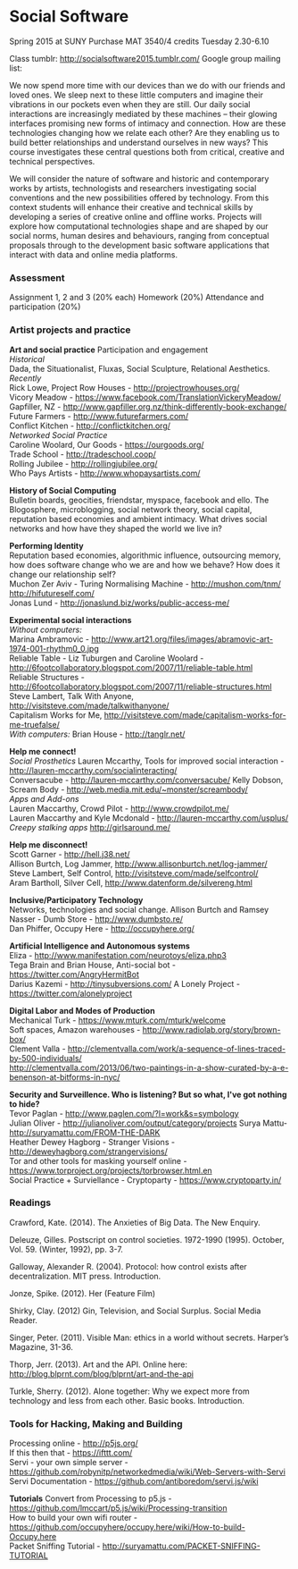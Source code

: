 <h1>Social Software</h1>
Spring 2015 at SUNY Purchase
MAT 3540/4 credits
Tuesday 2.30-6.10

Class tumblr: http://socialsoftware2015.tumblr.com/
Google group mailing list:

We now spend more time with our devices than we do with our friends and loved ones. We sleep next to these little computers and imagine their vibrations in our pockets even when they are still. Our daily social interactions are increasingly mediated by these machines – their glowing interfaces promising new forms of intimacy and connection. How are these technologies changing how we relate each other? Are they enabling us to build better relationships and understand ourselves in new ways? This course investigates these central questions both from critical, creative and technical perspectives.

We will consider the nature of software and historic and contemporary works by artists, technologists and researchers investigating social conventions and the new possibilities offered by technology. From this context students will enhance their creative and technical skills by developing a series of creative online and offline works. Projects will explore how computational technologies shape and are shaped by our social norms, human desires and behaviours, ranging from conceptual proposals through to the development basic software applications that interact with data and online media platforms.

<h3>Assessment </h3>
Assignment 1, 2 and 3 (20% each)  
Homework (20%)  
Attendance and participation (20%)  

<h3>Artist projects and practice</h3>

**Art and social practice**
Participation and engagement  
*Historical*  
Dada, the Situationalist, Fluxas, Social Sculpture, Relational Aesthetics.  
*Recently*  
Rick Lowe, Project Row Houses - http://projectrowhouses.org/  
Vicory Meadow - https://www.facebook.com/TranslationVickeryMeadow/  
Gapfiller, NZ - http://www.gapfiller.org.nz/think-differently-book-exchange/
Future Farmers - http://www.futurefarmers.com/  
Conflict Kitchen - http://conflictkitchen.org/  
*Networked Social Practice*  
Caroline Woolard, Our Goods - https://ourgoods.org/  
Trade School - http://tradeschool.coop/  
Rolling Jubilee - http://rollingjubilee.org/  
Who Pays Artists - http://www.whopaysartists.com/  

**History of Social Computing**  
Bulletin boards, geocities, friendstar, myspace, facebook and ello. The Blogosphere, microblogging, social network theory, social capital, reputation based economies and ambient intimacy. What drives social networks and how have they shaped the world we live in?  

**Performing Identity**  
Reputation based economies, algorithmic influence, outsourcing memory, how does software change who we are and how we behave? How does it change our relationship self?  
Muchon Zer Aviv - Turing Normalising Machine - http://mushon.com/tnm/
http://hifutureself.com/  
Jonas Lund - http://jonaslund.biz/works/public-access-me/  

**Experimental social interactions**  
*Without computers:*  
Marina Ambramovic - http://www.art21.org/files/images/abramovic-art-1974-001-rhythm0_0.jpg  
Reliable Table - Liz Tuburgen and Caroline Woolard - http://6footcollaboratory.blogspot.com/2007/11/reliable-table.html  
Reliable Structures - http://6footcollaboratory.blogspot.com/2007/11/reliable-structures.html  
Steve Lambert, Talk With Anyone, http://visitsteve.com/made/talkwithanyone/  
Capitalism Works for Me, http://visitsteve.com/made/capitalism-works-for-me-truefalse/  
*With computers:*
Brian House - http://tanglr.net/  

**Help me connect!**  
*Social Prosthetics*
Lauren Mccarthy, Tools for improved social interaction - http://lauren-mccarthy.com/socialinteracting/  
Conversacube - http://lauren-mccarthy.com/conversacube/
Kelly Dobson, Scream Body - http://web.media.mit.edu/~monster/screambody/  
*Apps and Add-ons*  
Lauren Maccarthy, Crowd Pilot - http://www.crowdpilot.me/  
Lauren Maccarthy and Kyle Mcdonald - http://lauren-mccarthy.com/usplus/  
*Creepy stalking apps*
http://girlsaround.me/  

**Help me disconnect!**  
Scott Garner - http://hell.j38.net/  
Allison Burtch, Log Jammer, http://www.allisonburtch.net/log-jammer/  
Steve Lambert, Self Control, http://visitsteve.com/made/selfcontrol/  
Aram Bartholl, Silver Cell, http://www.datenform.de/silvereng.html  

**Inclusive/Participatory Technology**  
Networks, technologies and social change.
Allison Burtch and Ramsey Nasser - Dumb Store - http://www.dumbsto.re/  
Dan Phiffer, Occupy Here - http://occupyhere.org/  

**Artificial Intelligence and Autonomous systems**  
Eliza - http://www.manifestation.com/neurotoys/eliza.php3  
Tega Brain and Brian House, Anti-social bot - https://twitter.com/AngryHermitBot  
Darius Kazemi - http://tinysubversions.com/
A Lonely Project - https://twitter.com/alonelyproject  

**Digital Labor and Modes of Production**  
Mechanical Turk - https://www.mturk.com/mturk/welcome  
Soft spaces, Amazon warehouses - http://www.radiolab.org/story/brown-box/  
Clement Valla - http://clementvalla.com/work/a-sequence-of-lines-traced-by-500-individuals/  
http://clementvalla.com/2013/06/two-paintings-in-a-show-curated-by-a-e-benenson-at-bitforms-in-nyc/  

**Security and Surveillence. Who is listening? But so what, I've got nothing to hide?**  
Tevor Paglan - http://www.paglen.com/?l=work&s=symbology  
Julian Oliver - http://julianoliver.com/output/category/projects
Surya Mattu- http://suryamattu.com/FROM-THE-DARK  
Heather Dewey Hagborg - Stranger Visions - http://deweyhagborg.com/strangervisions/  
Tor and other tools for masking yourself online  - https://www.torproject.org/projects/torbrowser.html.en  
Social Practice + Surviellance - Cryptoparty - https://www.cryptoparty.in/  

<h3>Readings</h3>  

Crawford, Kate. (2014). The Anxieties of Big Data. The New Enquiry.  

Deleuze, Gilles. Postscript on control societies. 1972-1990 (1995). October, Vol. 59. (Winter, 1992), pp. 3-7.  

Galloway, Alexander R. (2004). Protocol: how control exists after decentralization. MIT press. Introduction.  

Jonze, Spike. (2012). Her (Feature Film)

Shirky, Clay. (2012) Gin, Television, and Social Surplus. Social Media Reader.  

Singer, Peter. (2011). Visible Man: ethics in a world without secrets. Harper’s Magazine, 31-36.  

Thorp, Jerr. (2013). Art and the API. Online here: http://blog.blprnt.com/blog/blprnt/art-and-the-api  

Turkle, Sherry. (2012). Alone together: Why we expect more from technology and less from each other. Basic books. Introduction.  
  
<h3>Tools for Hacking, Making and Building</h3>  

Processing online - http://p5js.org/  
If this then that - https://ifttt.com/  
Servi - your own simple server - https://github.com/robynitp/networkedmedia/wiki/Web-Servers-with-Servi  
Servi Documentation - https://github.com/antiboredom/servi.js/wiki  

**Tutorials**
Convert from Processing to p5.js - https://github.com/lmccart/p5.js/wiki/Processing-transition  
How to build your own wifi router - https://github.com/occupyhere/occupy.here/wiki/How-to-build-Occupy.here  
Packet Sniffing Tutorial - http://suryamattu.com/PACKET-SNIFFING-TUTORIAL  
